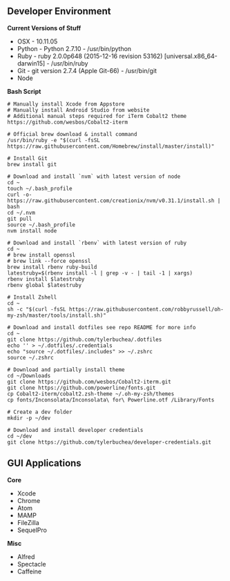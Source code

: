 ## Developer Environment

**Current Versions of Stuff**
* OSX - 10.11.05
* Python - Python 2.7.10 - /usr/bin/python
* Ruby - ruby 2.0.0p648 (2015-12-16 revision 53162) [universal.x86_64-darwin15] - /usr/bin/ruby
* Git - git version 2.7.4 (Apple Git-66) - /usr/bin/git
* Node

**Bash Script**

```language-bash
# Manually install Xcode from Appstore
# Manually install Android Studio from website
# Additional manual steps required for iTerm Cobalt2 theme https://github.com/wesbos/Cobalt2-iterm

# Official brew download & install command
/usr/bin/ruby -e "$(curl -fsSL https://raw.githubusercontent.com/Homebrew/install/master/install)"

# Install Git
brew install git

# Download and install `nvm` with latest version of node
cd ~
touch ~/.bash_profile
curl -o- https://raw.githubusercontent.com/creationix/nvm/v0.31.1/install.sh | bash
cd ~/.nvm
git pull
source ~/.bash_profile
nvm install node

# Download and install `rbenv` with latest version of ruby
cd ~
# brew install openssl
# brew link --force openssl
brew install rbenv ruby-build
latestruby=$(rbenv install -l | grep -v - | tail -1 | xargs)
rbenv install $latestruby
rbenv global $latestruby

# Install Zshell
cd ~
sh -c "$(curl -fsSL https://raw.githubusercontent.com/robbyrussell/oh-my-zsh/master/tools/install.sh)"

# Download and install dotfiles see repo README for more info
cd ~
git clone https://github.com/tylerbuchea/.dotfiles
echo '' > ~/.dotfiles/.credentials
echo "source ~/.dotfiles/.includes" >> ~/.zshrc
source ~/.zshrc

# Download and partially install theme
cd ~/Downloads
git clone https://github.com/wesbos/Cobalt2-iterm.git
git clone https://github.com/powerline/fonts.git
cp Cobalt2-iterm/cobalt2.zsh-theme ~/.oh-my-zsh/themes
cp fonts/Inconsolata/Inconsolata\ for\ Powerline.otf /Library/Fonts

# Create a dev folder
mkdir -p ~/dev

# Download and install developer credentials
cd ~/dev
git clone https://github.com/tylerbuchea/developer-credentials.git
```

## GUI Applications

**Core**

* Xcode
* Chrome
* Atom
* MAMP
* FileZilla
* SequelPro

**Misc**

* Alfred
* Spectacle
* Caffeine
